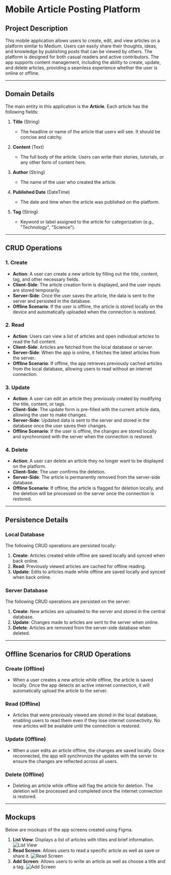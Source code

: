 # Mobile Article Posting Platform

## Project Description

This mobile application allows users to create, edit, and view articles on a platform similar to Medium. Users can easily share their thoughts, ideas, and knowledge by publishing posts that can be viewed by others. The platform is designed for both casual readers and active contributors. The app supports content management, including the ability to create, update, and delete articles, providing a seamless experience whether the user is online or offline.

---

## Domain Details

The main entity in this application is the **Article**. Each article has the following fields:

1. **Title** (String)  
   - The headline or name of the article that users will see. It should be concise and catchy.

2. **Content** (Text)  
   - The full body of the article. Users can write their stories, tutorials, or any other form of content here.

3. **Author** (String)  
   - The name of the user who created the article.

4. **Published Date** (DateTime)  
   - The date and time when the article was published on the platform.

5. **Tag** (String)  
   - Keyword or label assigned to the article for categorization (e.g., "Technology", "Science").

---

## CRUD Operations

### 1. Create

- **Action**: A user can create a new article by filling out the title, content, tag, and other necessary fields.
- **Client-Side**: The article creation form is displayed, and the user inputs are stored temporarily.
- **Server-Side**: Once the user saves the article, the data is sent to the server and persisted in the database.
- **Offline Scenario**: If the user is offline, the article is stored locally on the device and automatically uploaded when the connection is restored.

### 2. Read

- **Action**: Users can view a list of articles and open individual articles to read the full content.
- **Client-Side**: Articles are fetched from the local database or server.
- **Server-Side**: When the app is online, it fetches the latest articles from the server.
- **Offline Scenario**: If offline, the app retrieves previously cached articles from the local database, allowing users to read without an internet connection.

### 3. Update

- **Action**: A user can edit an article they previously created by modifying the title, content, or tags.
- **Client-Side**: The update form is pre-filled with the current article data, allowing the user to make changes.
- **Server-Side**: Updated data is sent to the server and stored in the database once the user saves their changes.
- **Offline Scenario**: If the user is offline, the changes are stored locally and synchronized with the server when the connection is restored.

### 4. Delete

- **Action**: A user can delete an article they no longer want to be displayed on the platform.
- **Client-Side**: The user confirms the deletion.
- **Server-Side**: The article is permanently removed from the server-side database.
- **Offline Scenario**: If offline, the article is flagged for deletion locally, and the deletion will be processed on the server once the connection is restored.

---

## Persistence Details

### Local Database
The following CRUD operations are persisted locally:
1. **Create**: Articles created while offline are saved locally and synced when back online.
2. **Read**: Previously viewed articles are cached for offline reading.
3. **Update**: Edits to articles made while offline are saved locally and synced when back online.

### Server Database
The following CRUD operations are persisted on the server:
1. **Create**: New articles are uploaded to the server and stored in the central database.
2. **Update**: Changes made to articles are sent to the server when online.
3. **Delete**: Articles are removed from the server-side database when deleted.

---

## Offline Scenarios for CRUD Operations

### Create (Offline)
- When a user creates a new article while offline, the article is saved locally. Once the app detects an active internet connection, it will automatically upload the article to the server.

### Read (Offline)
- Articles that were previously viewed are stored in the local database, enabling users to read them even if they lose internet connectivity. No new articles will be available until the connection is restored.

### Update (Offline)
- When a user edits an article offline, the changes are saved locally. Once reconnected, the app will synchronize the updates with the server to ensure the changes are reflected across all users.

### Delete (Offline)
- Deleting an article while offline will flag the article for deletion. The deletion will be processed and completed once the internet connection is restored.

---

## Mockups

Below are mockups of the app screens created using Figma.

1. **List View**: Displays a list of articles with titles and brief information.
![List View](Blog-home.jpg) 
2. **Read Screen**: Allows users to read a specific article as well as save or share it.
![Read Screen](Blog-detail.jpg)
3. **Add Screen**: Allows users to write an article as well as choose a title and a tag.
![Add Screen](Blog-add.jpg)


